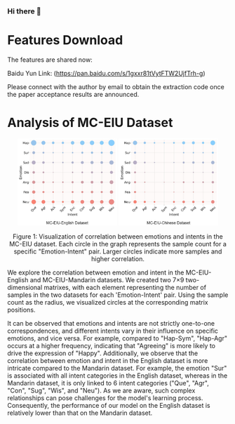 ### Hi there 👋

<!--
**MC-EIU/MC-EIU** is a ✨ _special_ ✨ repository because its `README.md` (this file) appears on your GitHub profile.

Here are some ideas to get you started:

-->


# Features Download 
The features are shared now:

Baidu Yun Link:
(https://pan.baidu.com/s/1gxxr81tVytFTW2UjfTrh-g)

Please connect with the author by email to obtain the extraction code once the paper acceptance results are announced.

# Analysis of MC-EIU Dataset 

<div align="center">
  <img src="Figures/MC-EIU-English_Correlation.jpg" width="45%" alt="English Dataset"></sub>
  <img src="Figures/MC-EIU-Chinese_Correlation.jpg" width="45%" alt="Mandarin Dataset"></sub>  
</div>

<p align="center">Figure 1: Visualization of correlation between emotions and intents in the MC-EIU dataset. Each circle in the graph represents the sample count for a specific "Emotion-Intent" pair. Larger circles indicate more samples and higher correlation.</p>

We explore the correlation between emotion and intent in the MC-EIU-English and MC-EIU-Mandarin datasets.
We created two 7×9 two-dimensional matrixes, with each element representing the number of samples in the two datasets for each 'Emotion-Intent' pair. Using the sample count as the radius, we visualized circles at the corresponding matrix positions.

It can be observed that emotions and intents are not strictly one-to-one correspondences, and different intents vary in their influence on specific emotions, and vice versa. For example, compared to "Hap-Sym", "Hap-Agr" occurs at a higher frequency, indicating that "Agreeing" is more likely to drive the expression of "Happy".
Additionally, we observe that the correlation between emotion and intent in the English dataset is more intricate compared to the Mandarin dataset. For example, the emotion "Sur" is associated with all intent categories in the English dataset, whereas in the Mandarin dataset, it is only linked to 6 intent categories ("Que", "Agr", "Con", "Sug", "Wis", and "Neu"). As we are aware, such complex relationships can pose challenges for the model's learning process. Consequently, the performance of our model on the English dataset is relatively lower than that on the Mandarin dataset.

